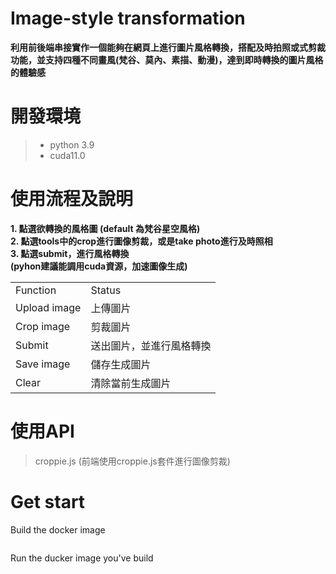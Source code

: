 # Image-style transformation
**利用前後端串接實作一個能夠在網頁上進行圖片風格轉換，搭配及時拍照或式剪裁功能，並支持四種不同畫風(梵谷、莫內、素描、動漫)，達到即時轉換的圖片風格的體驗感**

# 開發環境
>- python 3.9
>- cuda11.0

# 使用流程及說明
**1. 點選欲轉換的風格圖 (default 為梵谷星空風格)**<br>
**2. 點選tools中的crop進行圖像剪裁，或是take photo進行及時照相**<br>
**3. 點選submit，進行風格轉換**<br>
**(pyhon建議能調用cuda資源，加速圖像生成)**

<table>
<tr>
  <td>Function</td>
  <td>Status</td>
</tr>
<tr>
  <td>
    Upload image
  </td>
  <td>
    上傳圖片
  </td>
</tr>
  <tr>
  <td>
    Crop image
  </td>
  <td>
    剪裁圖片
  </td>
</tr>
    <tr>
  <td>
    Submit
  </td>
  <td>
    送出圖片，並進行風格轉換
  </td>
</tr>
  <tr>
  <td>
    Save image
  </td>
  <td>
    儲存生成圖片
  </td>
</tr>
  </tr>
  <tr>
  <td>
    Clear
  </td>
  <td>
    清除當前生成圖片
  </td>
</tr>
</table>

# 使用API
>croppie.js (前端使用croppie.js套件進行圖像剪裁)

# Get start
Build the docker image 
```

```
Run the ducker image you've build
```


```
